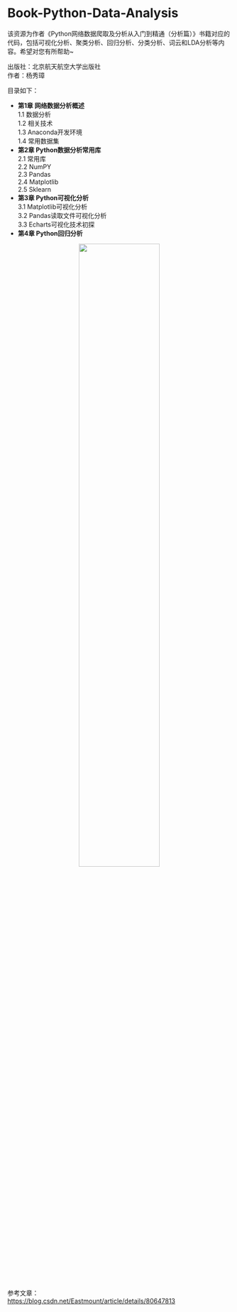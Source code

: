 # Book-Python-Data-Analysis
该资源为作者《Python网络数据爬取及分析从入门到精通（分析篇）》书籍对应的代码，包括可视化分析、聚类分析、回归分析、分类分析、词云和LDA分析等内容。希望对您有所帮助~

出版社：北京航天航空大学出版社 <br />
作者：杨秀璋 <br />

目录如下：
- <B>第1章 网络数据分析概述</B> <br />
1.1 数据分析 <br />
1.2 相关技术 <br />
1.3 Anaconda开发环境 <br />
1.4 常用数据集 <br />
- <B>第2章 Python数据分析常用库</B> <br />
2.1 常用库 <br />
2.2 NumPY <br />
2.3 Pandas <br />
2.4 Matplotlib <br />
2.5 Sklearn <br />
- <B>第3章 Python可视化分析</B> <br />
3.1 Matplotlib可视化分析 <br />
3.2 Pandas读取文件可视化分析 <br />
3.3 Echarts可视化技术初探 <br />
- <B>第4章 Python回归分析</B> <br />


<div align="center">
  <img src="https://img-blog.csdn.net/20180611095441156" height="60%" width="60%" />
</div>

参考文章：<br />
https://blog.csdn.net/Eastmount/article/details/80647813
